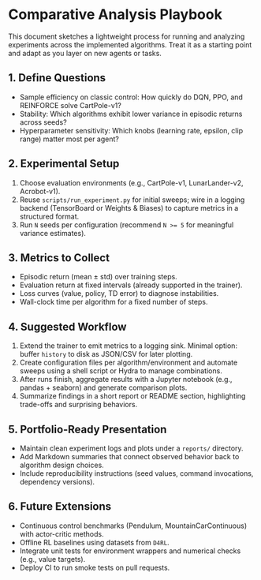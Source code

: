 # Comparative Analysis Playbook

This document sketches a lightweight process for running and analyzing experiments across the
implemented algorithms. Treat it as a starting point and adapt as you layer on new agents or tasks.

## 1. Define Questions

- Sample efficiency on classic control: How quickly do DQN, PPO, and REINFORCE solve CartPole-v1?
- Stability: Which algorithms exhibit lower variance in episodic returns across seeds?
- Hyperparameter sensitivity: Which knobs (learning rate, epsilon, clip range) matter most per agent?

## 2. Experimental Setup

1. Choose evaluation environments (e.g., CartPole-v1, LunarLander-v2, Acrobot-v1).
2. Reuse `scripts/run_experiment.py` for initial sweeps; wire in a logging backend (TensorBoard or
   Weights & Biases) to capture metrics in a structured format.
3. Run `N` seeds per configuration (recommend `N >= 5` for meaningful variance estimates).

## 3. Metrics to Collect

- Episodic return (mean ± std) over training steps.
- Evaluation return at fixed intervals (already supported in the trainer).
- Loss curves (value, policy, TD error) to diagnose instabilities.
- Wall-clock time per algorithm for a fixed number of steps.

## 4. Suggested Workflow

1. Extend the trainer to emit metrics to a logging sink. Minimal option: buffer `history` to disk as
   JSON/CSV for later plotting.
2. Create configuration files per algorithm/environment and automate sweeps using a shell script or
   Hydra to manage combinations.
3. After runs finish, aggregate results with a Jupyter notebook (e.g., pandas + seaborn) and generate
   comparison plots.
4. Summarize findings in a short report or README section, highlighting trade-offs and surprising
   behaviors.

## 5. Portfolio-Ready Presentation

- Maintain clean experiment logs and plots under a `reports/` directory.
- Add Markdown summaries that connect observed behavior back to algorithm design choices.
- Include reproducibility instructions (seed values, command invocations, dependency versions).

## 6. Future Extensions

- Continuous control benchmarks (Pendulum, MountainCarContinuous) with actor-critic methods.
- Offline RL baselines using datasets from `D4RL`.
- Integrate unit tests for environment wrappers and numerical checks (e.g., value targets).
- Deploy CI to run smoke tests on pull requests.
